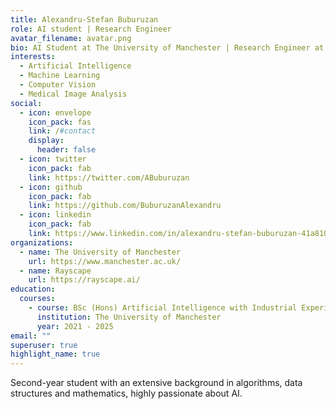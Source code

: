 ```yaml
---
title: Alexandru-Stefan Buburuzan
role: AI student | Research Engineer
avatar_filename: avatar.png
bio: AI Student at The University of Manchester | Research Engineer at Rayscape
interests:
  - Artificial Intelligence
  - Machine Learning
  - Computer Vision
  - Medical Image Analysis
social:
  - icon: envelope
    icon_pack: fas
    link: /#contact
    display:
      header: false
  - icon: twitter
    icon_pack: fab
    link: https://twitter.com/ABuburuzan
  - icon: github
    icon_pack: fab
    link: https://github.com/BuburuzanAlexandru
  - icon: linkedin
    icon_pack: fab
    link: https://www.linkedin.com/in/alexandru-stefan-buburuzan-41a8101a6/
organizations:
  - name: The University of Manchester
    url: https://www.manchester.ac.uk/
  - name: Rayscape
    url: https://rayscape.ai/
education:
  courses:
    - course: BSc (Hons) Artificial Intelligence with Industrial Experience
      institution: The University of Manchester
      year: 2021 - 2025
email: ""
superuser: true
highlight_name: true
---
```

Second-year student with an extensive background in algorithms, data structures and mathematics, highly passionate about AI.